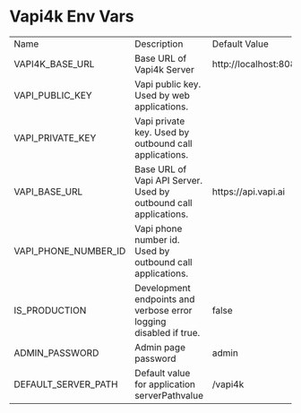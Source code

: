 # Vapi4k Env Vars

<table>
    <tr>
        <td width="200">Name</td>
        <td width="400">Description</td>
        <td width="200">Default Value</td>
    </tr>
    <tr>
        <td>VAPI4K_BASE_URL</td>
        <td>Base URL of Vapi4k Server</td>
        <td><shortcut>http://localhost:8080</shortcut></td>
    </tr>
     <tr>
        <td>VAPI_PUBLIC_KEY</td>
        <td>Vapi public key. Used by web applications.</td>
        <td></td>
    </tr>
   <tr>
        <td>VAPI_PRIVATE_KEY</td>
        <td>Vapi private key. Used by outbound call applications.</td>
        <td></td>
    </tr>
    <tr>
        <td>VAPI_BASE_URL</td>
        <td>Base URL of Vapi API Server. Used by outbound call applications.</td>
        <td><shortcut>https://api.vapi.ai</shortcut></td>
    </tr>
    <tr>
        <td>VAPI_PHONE_NUMBER_ID</td>
        <td>Vapi phone number id. Used by outbound call applications.</td>
        <td></td>
    </tr>
    <tr>
        <td>IS_PRODUCTION</td>
        <td>Development endpoints and verbose error logging disabled if true.</td>
        <td><shortcut>false</shortcut></td>
    </tr>
    <tr>
        <td>ADMIN_PASSWORD</td>
        <td>Admin page password</td>
        <td><shortcut>admin</shortcut></td>
    </tr>
    <tr>
        <td>DEFAULT_SERVER_PATH</td>
        <td>Default value for application <shortcut>serverPath</shortcut>value</td>
        <td><shortcut>/vapi4k</shortcut></td>
    </tr>

</table>
